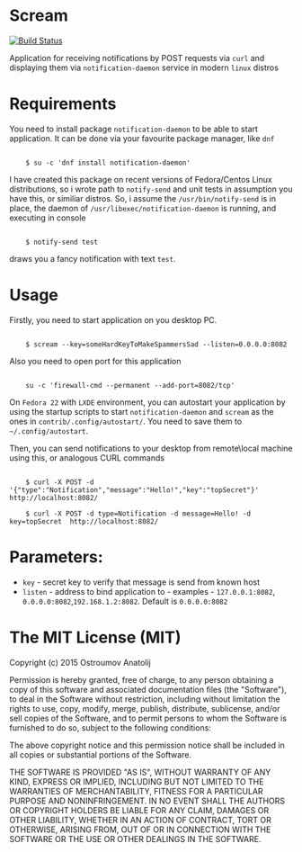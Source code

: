 Scream
======================

[![Build Status](https://travis-ci.org/vodolaz095/scream.svg)](https://travis-ci.org/vodolaz095/scream)

Application for receiving notifications by POST requests via `curl` and
displaying them via `notification-daemon` service in modern `linux` distros

Requirements
======================

You need to install package `notification-daemon` to be able to start application.
It can be done via your favourite package manager, like `dnf`

```shell

	$ su -c 'dnf install notification-daemon'

```

I have created this package on recent versions of Fedora/Centos Linux distributions,
so i wrote path to `notify-send` and unit tests in assumption you have this, or similiar distros.
So, i assume the `/usr/bin/notify-send` is in place, the daemon of `/usr/libexec/notification-daemon` 
is running, and executing in console

```shell

	$ notify-send test

```

draws you a fancy notification with text `test`.

Usage
======================

Firstly, you need to start application on you desktop PC.

```shell

	$ scream --key=someHardKeyToMakeSpammersSad --listen=0.0.0.0:8082

```

Also you need to open port for this application

```shell

	su -c 'firewall-cmd --permanent --add-port=8082/tcp'

```

On `Fedora 22` with `LXDE` environment, you can autostart your application
by using the startup scripts to start `notification-daemon` and `scream` as the ones
in `contrib/.config/autostart/`. You need to save them to `~/.config/autostart`.

Then, you can send notifications to your desktop from remote\local machine using this, or analogous CURL commands

```shell

    $ curl -X POST -d '{"type":"Notification","message":"Hello!","key":"topSecret"}' http://localhost:8082/

    $ curl -X POST -d type=Notification -d message=Hello! -d key=topSecret  http://localhost:8082/

```


Parameters:
======================

-  `key` - secret key to verify that message is send from known host
-  `listen` - address to bind application to - examples - `127.0.0.1:8082`, `0.0.0.0:8082`,`192.168.1.2:8082`. Default is `0.0.0.0:8082`




The MIT License (MIT)
======================


Copyright (c) 2015 Ostroumov Anatolij <ostroumov095 at gmail dot com>

Permission is hereby granted, free of charge, to any person obtaining a copy of
this software and associated documentation files (the "Software"), to deal in
the Software without restriction, including without limitation the rights to
use, copy, modify, merge, publish, distribute, sublicense, and/or sell copies of
the Software, and to permit persons to whom the Software is furnished to do so,
subject to the following conditions:

The above copyright notice and this permission notice shall be included in all
copies or substantial portions of the Software.

THE SOFTWARE IS PROVIDED "AS IS", WITHOUT WARRANTY OF ANY KIND, EXPRESS OR
IMPLIED, INCLUDING BUT NOT LIMITED TO THE WARRANTIES OF MERCHANTABILITY, FITNESS
FOR A PARTICULAR PURPOSE AND NONINFRINGEMENT. IN NO EVENT SHALL THE AUTHORS OR
COPYRIGHT HOLDERS BE LIABLE FOR ANY CLAIM, DAMAGES OR OTHER LIABILITY, WHETHER
IN AN ACTION OF CONTRACT, TORT OR OTHERWISE, ARISING FROM, OUT OF OR IN
CONNECTION WITH THE SOFTWARE OR THE USE OR OTHER DEALINGS IN THE SOFTWARE.

